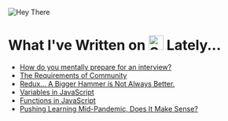 ![Hey There](https://github.com/saramccombs/saramccombs/blob/main/HeyThere.png)

# What I've Written on <img src="https://d2fltix0v2e0sb.cloudfront.net/dev-badge.svg" alt="Sara McCombs (she/her)'s DEV Profile" height="30" width="30"> Lately...
<!-- BLOG-POST-LIST:START -->
- [How do you mentally prepare for an interview?](https://dev.to/saramccombs/how-do-you-mentally-prepare-for-an-interview-58ko)
- [The Requirements of Community](https://dev.to/saramccombs/the-requirements-of-community-2bbd)
- [Redux... A Bigger Hammer is Not Always Better. ](https://dev.to/saramccombs/redux-a-bigger-hammer-is-not-always-better-3jpp)
- [Variables in JavaScript](https://dev.to/saramccombs/variables-in-javascript-1cfo)
- [Functions in JavaScript](https://dev.to/saramccombs/functions-in-javascript-1j18)
- [Pushing Learning Mid-Pandemic, Does It Make Sense?](https://dev.to/saramccombs/pushing-learning-mid-pandemic-does-it-make-sense-176n)
<!-- BLOG-POST-LIST:END -->
